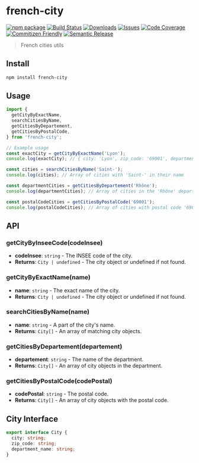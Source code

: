 # french-city

[![npm package][npm-img]][npm-url]
[![Build Status][build-img]][build-url]
[![Downloads][downloads-img]][downloads-url]
[![Issues][issues-img]][issues-url]
[![Code Coverage][codecov-img]][codecov-url]
[![Commitizen Friendly][commitizen-img]][commitizen-url]
[![Semantic Release][semantic-release-img]][semantic-release-url]

> French cities utils

## Install

```bash
npm install french-city
```

## Usage

```ts
import {
  getCityByExactName,
  searchCitiesByName,
  getCitiesByDepartement,
  getCitiesByPostalCode,
} from 'french-city';

// Example usage
const exactCity = getCityByExactName('Lyon');
console.log(exactCity); // { city: 'Lyon', zip_code: '69001', department_name: 'Rhône' }

const cities = searchCitiesByName('Saint-');
console.log(cities); // Array of cities with 'Saint-' in their name

const departmentCities = getCitiesByDepartement('Rhône');
console.log(departmentCities); // Array of cities in the 'Rhône' department

const postalCodeCities = getCitiesByPostalCode('69001');
console.log(postalCodeCities); // Array of cities with postal code '69001'
```

## API

### getCityByInseeCode(codeInsee)

- **codeInsee**: `string` - The INSEE code of the city.
- **Returns**: `City | undefined` - The city object or undefined if not found.

### getCityByExactName(name)

- **name**: `string` - The exact name of the city.
- **Returns**: `City | undefined` - The city object or undefined if not found.

### searchCitiesByName(name)

- **name**: `string` - A part of the city's name.
- **Returns**: `City[]` - An array of matching city objects.

### getCitiesByDepartement(departement)

- **departement**: `string` - The name of the department.
- **Returns**: `City[]` - An array of city objects in the department.

### getCitiesByPostalCode(codePostal)

- **codePostal**: `string` - The postal code.
- **Returns**: `City[]` - An array of city objects with the postal code.

## City Interface

```ts
export interface City {
  city: string;
  zip_code: string;
  department_name: string;
}
```

[build-img]: https://github.com/lionel95200x/french-city/actions/workflows/release.yml/badge.svg
[build-url]: https://github.com/lionel95200x/french-city/actions/workflows/release.yml
[downloads-img]: https://img.shields.io/npm/dt/french-city
[downloads-url]: https://www.npmjs.com/package/french-city
[npm-img]: https://img.shields.io/npm/v/french-city
[npm-url]: https://www.npmjs.com/package/french-city
[issues-img]: https://img.shields.io/github/issues/lionel95200x/french-city
[issues-url]: https://github.com/lionel95200x/french-city/issues
[codecov-img]: https://codecov.io/gh/lionel95200x/french-city/branch/main/graph/badge.svg
[codecov-url]: https://codecov.io/gh/lionel95200x/french-city
[semantic-release-img]: https://img.shields.io/badge/%20%20%F0%9F%93%A6%F0%9F%9A%80-semantic--release-e10079.svg
[semantic-release-url]: https://github.com/semantic-release/semantic-release
[commitizen-img]: https://img.shields.io/badge/commitizen-friendly-brightgreen.svg
[commitizen-url]: http://commitizen.github.io/cz-cli/

